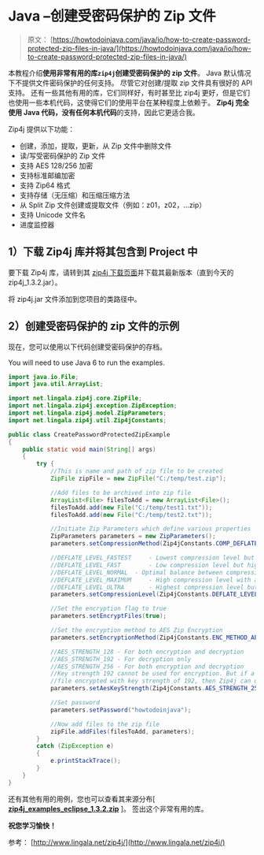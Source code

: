 # Java –创建受密码保护的 Zip 文件

> 原文： [https://howtodoinjava.com/java/io/how-to-create-password-protected-zip-files-in-java/](https://howtodoinjava.com/java/io/how-to-create-password-protected-zip-files-in-java/)

本教程介绍**使用非常有用的库`zip4j`创建受密码保护的 zip 文件**。 Java 默认情况下不提供文件密码保护的任何支持。 尽管它对创建/提取 zip 文件具有很好的 API 支持。 还有一些其他有用的库，它们同样好，有时甚至比 zip4j 更好，但是它们也使用一些本机代码，这使得它们的使用平台在某种程度上依赖于。 **Zip4j 完全使用 Java 代码，没有任何本机代码**的支持，因此它更适合我。

Zip4j 提供以下功能：

*   创建，添加，提取，更新，从 Zip 文件中删除文件
*   读/写受密码保护的 Zip 文件
*   支持 AES 128/256 加密
*   支持标准邮​​编加密
*   支持 Zip64 格式
*   支持存储（无压缩）和压缩压缩方法
*   从 Split Zip 文件创建或提取文件（例如：z01，z02，…zip）
*   支持 Unicode 文件名
*   进度监控器

## 1）下载 Zip4j 库并将其包含到 Project 中

要下载 Zip4j 库，请转到其 [zip4j 下载页面](http://www.lingala.net/zip4j/download.php)并下载其最新版本（直到今天的 zip4j_1.3.2.jar）。

将 zip4j.jar 文件添加到您项目的类路径中。

## 2）创建受密码保护的 zip 文件的示例

现在，您可以使用以下代码创建受密码保护的存档。

You will need to use Java 6 to run the examples.

```java
import java.io.File;
import java.util.ArrayList;

import net.lingala.zip4j.core.ZipFile;
import net.lingala.zip4j.exception.ZipException;
import net.lingala.zip4j.model.ZipParameters;
import net.lingala.zip4j.util.Zip4jConstants;

public class CreatePasswordProtectedZipExample
{
	public static void main(String[] args) 
	{
		try {
			//This is name and path of zip file to be created
			ZipFile zipFile = new ZipFile("C:/temp/test.zip");

			//Add files to be archived into zip file
			ArrayList<File> filesToAdd = new ArrayList<File>();
			filesToAdd.add(new File("C:/temp/test1.txt"));
			filesToAdd.add(new File("C:/temp/test2.txt"));

			//Initiate Zip Parameters which define various properties
			ZipParameters parameters = new ZipParameters();
			parameters.setCompressionMethod(Zip4jConstants.COMP_DEFLATE); // set compression method to deflate compression

			//DEFLATE_LEVEL_FASTEST 	- Lowest compression level but higher speed of compression
			//DEFLATE_LEVEL_FAST 		- Low compression level but higher speed of compression
			//DEFLATE_LEVEL_NORMAL 	- Optimal balance between compression level/speed
			//DEFLATE_LEVEL_MAXIMUM 	- High compression level with a compromise of speed
			//DEFLATE_LEVEL_ULTRA 		- Highest compression level but low speed
			parameters.setCompressionLevel(Zip4jConstants.DEFLATE_LEVEL_NORMAL); 

			//Set the encryption flag to true
			parameters.setEncryptFiles(true);

			//Set the encryption method to AES Zip Encryption
			parameters.setEncryptionMethod(Zip4jConstants.ENC_METHOD_AES);

			//AES_STRENGTH_128 - For both encryption and decryption
			//AES_STRENGTH_192 - For decryption only
			//AES_STRENGTH_256 - For both encryption and decryption
			//Key strength 192 cannot be used for encryption. But if a zip file already has a
			//file encrypted with key strength of 192, then Zip4j can decrypt this file
			parameters.setAesKeyStrength(Zip4jConstants.AES_STRENGTH_256);

			//Set password
			parameters.setPassword("howtodoinjava");

			//Now add files to the zip file
			zipFile.addFiles(filesToAdd, parameters);
		} 
		catch (ZipException e) 
		{
			e.printStackTrace();
		}
	}
}

```

还有其他有用的用例，您也可以查看其来源分布[ **[zip4j_examples_eclipse_1.3.2.zip](http://www.lingala.net/zip4j/includes/downloadzip4j.php?option=examples&fmt=eclipse&jre=1.4)** ]。 签出这个非常有用的库。

**祝您学习愉快！**

参考： [http://www.lingala.net/zip4j/](http://www.lingala.net/zip4j/)